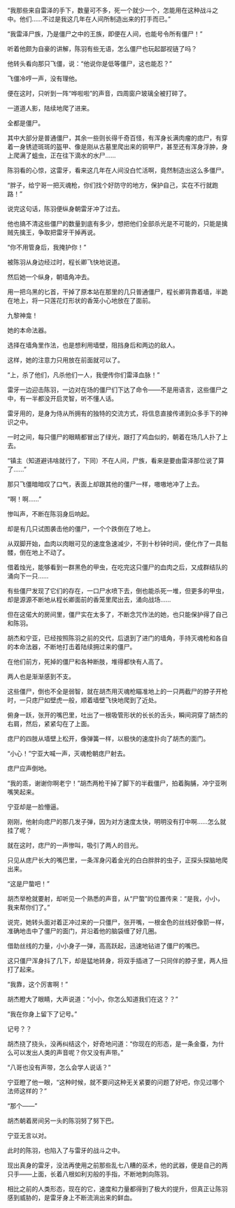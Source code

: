 “我那些来自雷泽的手下，数量可不多，死一个就少一个，怎能用在这种战斗之中。他们……不过是我这几年在人间所制造出来的打手而已。”

“我雷泽尸族，乃是僵尸之中的王族，即便在人间，也能号令所有僵尸！”

听着他颇为自豪的讲解，陈羽有些无语，怎么僵尸也玩起鄙视链了吗？

他转头看向那只飞僵，说：“他说你是低等僵尸，这也能忍？”

飞僵冷哼一声，没有理他。

便在这时，只听到一阵“哗啦啦”的声音，四周窗户玻璃全被打碎了。

一道道人影，陆续地爬了进来。

全都是僵尸。

其中大部分是普通僵尸，其余一些则长得千奇百怪，有浑身长满肉瘤的痣尸，有穿着一身锈迹斑斑的盔甲、像是刚从古墓里爬出来的铜甲尸，甚至还有浑身浮肿，身上爬满了蛆虫，正在往下滴水的水尸……

陈羽看的心惊，这雷牙，看来这几年在人间没白忙活啊，竟然制造出这么多僵尸。

“胖子，给宁哥一把灭魂枪，你们找个好防守的地方，保护自己，实在不行就跑路！”

说完这句话，陈羽便纵身朝雷牙冲了过去。

他也搞不清这些僵尸的数量到底有多少，想把他们全部杀光是不可能的，只能是擒贼先擒王，争取把雷牙干掉再说。

“你不用管身后，我掩护你！”

被陈羽从身边经过时，程长卿飞快地说道。

然后她一个纵身，朝墙角冲去。

用一把乌黑的匕首，干掉了原本站在那里的几只普通僵尸，程长卿背靠着墙，半跪在地上，将一只莲花灯形状的香笼小心地放在了面前。

九黎神龛！

她的本命法器。

选择在墙角里作法，也是想利用墙壁，阻挡身后和两边的敌人。

这样，她的注意力只用放在前面就可以了。

“上，杀了他们，凡杀他们一人，我便传你们雷泽血脉！”

雷牙一边迎击陈羽，一边对在场的僵尸们下达了命令——不是用语言，这些僵尸之中，有一半都没开启灵智，听不懂人话。

雷牙用的，是身为侍从所拥有的独特的交流方式，将信息直接传递到众多手下的神识之中。

一时之间，每只僵尸的眼睛都冒出了绿光，跟打了鸡血似的，朝着在场几人扑了上去。

“镇主（知道避讳啥就行了，下同）不在人间，尸族，看来是要由雷泽那位说了算了……”

那只飞僵暗暗叹了口气，表面上却跟其他的僵尸一样，嗷嗷地冲了上去。

“啊！啊……”

惨叫声，不断在陈羽身后响起。

却是有几只试图袭击他的僵尸，一个个跌倒在了地上。

从双脚开始，血肉以肉眼可见的速度急速减少，不到十秒钟时间，便化作了一具骷髅，倒在地上不动了。

借着烛光，能够看到一群黑色的甲虫，在吃完这只僵尸的血肉之后，又成群结队的涌向下一只……

有些僵尸发现了它们的存在，一口尸水喷下去，倒也能杀死一堆，但更多的甲虫，却是源源不断地从程长卿面前的香笼里爬出去，涌向战场……

但在这偌大的房间里，僵尸实在太多了，不断念咒作法的她，也只能保护得了自己和陈羽。

胡杰和宁亚，已经按照陈羽之前的交代，后退到了进门的墙角，手持灭魂枪和各自的本命法器，不断地打击着陆续拥过来的僵尸。

在他们前方，死掉的僵尸和各种断肢，堆得都快有人高了。

两人也是渐渐感到不支。

这些僵尸，倒也不全是弱智，就在胡杰用灭魂枪瞄准地上的一只两截尸的脖子开枪时，一只痣尸如壁虎一般，顺着墙壁飞快地爬到了近处。

俯身一跃，张开的嘴巴里，吐出了一根吸管形状的长长的舌头，瞬间洞穿了胡杰的右肩，然后，紧紧勾在了上面。

痣尸的四肢从墙壁上松开，像弹簧一样，以极快的速度扑向了胡杰的面门。

“小心！”宁亚大喊一声，灭魂枪朝痣尸射去。

痣尸应声倒地。

“我的乖，谢谢你啊老宁！”胡杰两枪干掉了脚下的半截僵尸，拍着胸脯，冲宁亚咧嘴笑起来。

宁亚却是一脸懵逼。

刚刚，他射向痣尸的那几发子弹，因为对方速度太快，明明没有打中啊……怎么就挂了呢？

就在这时，痣尸的一声惨叫，吸引了两人的目光。

只见从痣尸长大的嘴巴里，一条浑身闪着金光的白白胖胖的虫子，正探头探脑地爬出来。

“这是尸蟞吧！”

胡杰举枪就要射，却听见一个熟悉的声音，从“尸蟞”的位置传来：“是我，小小，我来帮你们了。”

说完，她转头面对着正冲过来的一只僵尸，张开嘴，一根金色的丝线好像箭一样，准确地击中了僵尸的面门，并沿着他的脑袋缠了好几圈。

借助丝线的力量，小小身子一弹，高高跃起，迅速地钻进了僵尸的嘴巴。

这只僵尸浑身抖了几下，却是猛地转身，将双手插进了一只同伴的脖子里，两人扭打了起来。

“我靠，这个厉害啊！”

胡杰瞪大了眼睛，大声说道：“小小，你怎么知道我们在这？？”

“我在你身上留下了记号。”

记号？？

胡杰挠了挠头，没再纠结这个，好奇地问道：“你现在的形态，是一条金蚕，为什么可以发出人类的声音呢？你又没有声带。”

“八哥也没有声带，怎么会学人说话？”

宁亚瞪了他一眼，“这种时候，就不要问这种无关紧要的问题了好吧，你见过哪个法师这样的？”

“那个——”

胡杰朝着房间另一头的陈羽努了努下巴。

宁亚无言以对。

此时的陈羽，也陷入了与雷牙的战斗之中。

现出真身的雷牙，没法再使用之前那些乱七八糟的巫术，他的武器，便是自己的两只手——上面，长着八根如利刃般的手指，不断地刺向陈羽。

相比之前的人类形态，现在的它，速度和力量都得到了极大的提升，但真正让陈羽感到威胁的，是雷牙身上不断流淌出来的鲜血。
